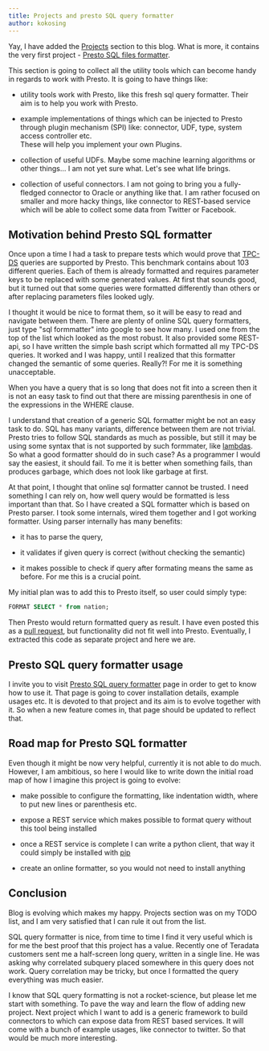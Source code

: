 ```yaml
---
title: Projects and presto SQL query formatter
author: kokosing
---
```


Yay, I have added the [Projects](/projects) section to this blog. What is more,
it contains the very first project - [Presto SQL files formatter](/projects/presto-query-formatter/). 

This section is going to collect all the utility tools which can become handy in regards to work with Presto.
It is going to have things like:

 * utility tools work with Presto, like this fresh sql query formatter. Their aim is to help you work with Presto.
 
 * example implementations of things which can be injected to Presto through plugin mechanism (SPI) 
  like: connector, UDF, type, system access controller etc.  
 These will help you implement your own Plugins.
 
 * collection of useful UDFs. Maybe some machine learning algorithms or other things... 
 I am not yet sure what. Let's see what life brings.

 * collection of useful connectors. I am not going to bring you a fully-fledged connector to Oracle or anything like that. 
 I am rather focused on smaller and more hacky things, 
 like connector to REST-based service which will be able to collect some data from Twitter or Facebook.

## Motivation behind Presto SQL formatter

Once upon a time I had a task to prepare tests which would prove that
[TPC-DS](http://www.tpc.org/tpcds/) queries are supported by Presto. This
benchmark contains about 103 different queries. 
Each of them is already formatted and
requires parameter keys to be replaced with some generated values. At first that
sounds good, but it turned out that some queries were formatted differently than
others or after replacing parameters files looked ugly. 

I thought it would be nice to format them, so it will be easy to read and navigate
between them. There are plenty of online SQL query formatters, just type "sql
formmatter" into google to see how many. I used one from the top of the list
which looked as the most robust. It also provided some REST-api, so I have
written the simple bash script which formatted all my TPC-DS queries.
It worked and I was happy, until I realized that this formatter changed the semantic of some queries.
Really?! For me it is something unacceptable.

When you have a query that is so long that does not fit into a
screen then it is not an easy task to find out that there are missing
parenthesis in one of the expressions in the WHERE clause.

I understand that creation of a generic SQL formatter might be not an easy task to do.
SQL has many variants, difference between them are not trivial. 
Presto tries to follow SQL standards as much as possible, but still it may be using some
syntax that is not supported by such formmater, like [lambdas](https://prestodb.io/docs/current/functions/lambda.html). 
So what a good formatter should do in such case? As a programmer I would say the easiest, it should fail. 
To me it is better when something fails, than produces garbage, which does not look like garbage at first.

At that point, I thought that online sql formatter cannot be trusted.
I need something I can rely on, how well query would be formatted is less important than that.
So I have created a SQL formatter which is based on Presto parser. 
I took some internals, wired them together and I got working formatter.
Using parser internally has many benefits: 

 - it has to parse the query, 

 - it validates if given query is correct (without checking the semantic)

 - it makes possible to check if query after formating means the same as before.
 For me this is a crucial point.

My initial plan was to add this to Presto itself, so user could simply type:

~~~sql
FORMAT SELECT * from nation;
~~~

Then Presto would return formatted query as result. 
I have even posted this as a [pull request](https://github.com/prestodb/presto/pull/6725), but functionality 
did not fit well into Presto. Eventually, I extracted this code as separate project and here we are.

## Presto SQL query formatter usage

I invite you to visit [Presto SQL query formatter](http://prestodb.rocks/projects/presto-query-formatter/) page
in order to get to know how to use it. That page is going to cover installation details, example usages etc.
It is devoted to that project and its aim is to evolve together with
it. So when a new feature comes in, that page should be updated to reflect
that.

## Road map for Presto SQL formatter

Even though it might be now very helpful, currently it is not able to do much. 
However, I am ambitious, so here I would like to write down the initial road map of how I imagine this project is going to evolve:
 
 - make possible to configure the formatting, like indentation width, where to put new lines or parenthesis etc.

 - expose a REST service which makes possible to format query without this tool being installed

 - once a REST service is complete I can write a python client, that way it could simply be installed with [pip](https://pypi.python.org/pypi/pip)

 - create an online formatter, so you would not need to install anything

## Conclusion 

Blog is evolving which makes my happy. Projects section was on my TODO list, and I am very satisfied that
I can rule it out from the list.

SQL query formatter is nice, from time to time I find it very useful
which is for me the best proof that this project has a value. 
Recently one of Teradata customers sent me a half-screen long query, written in a single line.
He was asking why correlated subquery placed somewhere in this query does not work.
Query correlation may be tricky, but once I formatted the query everything was much easier.

I know that SQL query formatting is not a rocket-science, but please let me start with something. 
To pave the way and learn the flow of adding new project. Next project which I want to add is a
generic framework to build connectors to which can expose data from REST based
services. It will come with a bunch of example usages, like connector to twitter. 
So that would be much more interesting. 
